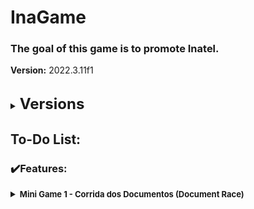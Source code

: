 # InaGame

### The goal of this game is to promote Inatel.

<strong>Version:</strong> 2022.3.11f1

<br>
<details>
    <summary><strong><font size = "5">Versions</font></strong></summary>

    0️⃣v0.0.1.14
    ✔️Added warning text in missions screen


    0️⃣v0.0.1.13
    ✔️WebGL configured for build
    🛠️Advertisement text in final screen fixed
    🛠️Percent of scholarship text at the end game fixed


    0️⃣v0.0.1.12 🏆
    ♻️Game's name changed to "Jornada do Estudante"
    ♻️Code refactored
    ♻️Readme refactored
    ✔️Game balanced


    0️⃣v0.0.1.11
    ✔️XP Calculus in progress
    ✔️XP salved between scenes
    ✔️Little feature: check icon when Docs Race is completed
    ✔️Achievements Unlocker System
    🚧Game balance in progress


    0️⃣v0.0.1.10
    ✔️Audio has been implemented
    ✔️Menu scene done
    ✔️Menu_Missions done
    ✔️Interface achievements done
    ✔️Enemy different speeds implemented
    🚧Game balance in progress
    🚧XP Calculus in progress


    0️⃣v0.0.1.9
    ✔️Scenario drawned: TileMap
    ♻️Death areas changed to death spikes


    0️⃣v0.0.1.8
    ✔️Sprite Double Jump
    ✔️Sprite CheckPoint
    ✔️Spikes cause damage
    ✔️Death player animation
    ✔️Enemy attack animation
    🛠️Enemy orientation fixed according to player direction
    🛠️Final screen, main text fixed
    🛠️Enemy stop when game is finished
    🚧Scenario drawned: TileMap
    🔥Removed: Time.timescale = 0;
    🐛Bug Solved: Document are collected twice
    🐛Bug Solved: There is a bug at spawn system. NullReference enemy.


    0️⃣v0.0.1.7
    ✔️Portal has been done
    ✔️Sign implemented
    ✔️Warning implemented
    🐛🔥Bug: Document are collected twice
    🐛🔥There is a bug at spawn system. NullReference enemy.


    0️⃣v0.0.1.6
    ✔️Game Over Screen has been implemented
    ✔️Tela inicial com as instruções
    🐛Capsule Collider Player Fixed
    🚧Checkpoints funcionais
    🔥Mecânica que por onde passa destroí a fase
    🐛🔥There is a bug at spawn system. NullReference.


    0️⃣v0.0.1.5
    ✔️DoubleJump has been implemented
    🚧Colecionáveis em cada posição
    🚧Tela Win


    0️⃣v0.0.1.4
    ✔️UI: Vida do player
    ✔️Cinemachine has implemented and player has your own camera
    ♻️Hierarchy organization with a separation pattern
    🚧Inicial Screen: imgs has been implemented


    0️⃣v0.0.1.3
    ✔️Player mechanics
    ✔️UI Document both
    ✔️Scenario: Both document has implemented
    🚧Inicial Screen


    0️⃣v0.0.1.2
    🚧Sketch of the scenario


    0️⃣v0.0.1.1
    🐛Fixed jump


    0️⃣v0.0.1.0
    🚧Level Part1
    🚧Player


    0️⃣v0.0.0.0
    ✔️Project created - 2022.3.11f
    ✔️Repository created

    ✔️🚧♻️🔥🐛🛠️🏆

</details>

## To-Do List:

### ✔️Features:<br>

<details>
<summary><strong><font size = "2">Mini Game 1 - Corrida dos Documentos (Document Race)</font></strong></summary>

##### Player

- [x] Implementar as sprites do personagem
- [x] Implementar as mecânicas
- [x] Andar direita e esquerda
- [x] Pulo
- [x] Pulo duplo

##### Enemies

- [x] Inimigo seguindo player

##### UI

- [x] Vida do player
- [x] Quantidade de documentos coletados e total
- [x] Quantidade de documentos dourados coletados e total

##### Scenario

- [x] Cenário concluído (Tilemap)
- [x] Colecionáveis
  - [x] Documento implementado
  - [x] Documento dourado implementado
  - [x] Colocados em suas posições
- [x] Checkpoints funcionais
  - [x] Desbloqueador do Double Jump no 2º Checkpoint

##### Screens

- [x] Tela inicial com as instruções
- [x] Game Over
- [x] Vitória

##### Audios

- [x] Música de fundo
- [x] SFX documento coletado
- [x] SFX documento dourado coletado
- [x] SFX player sofre dano
- [x] Pulo do player
- [x] Jogo concluído

</details>
